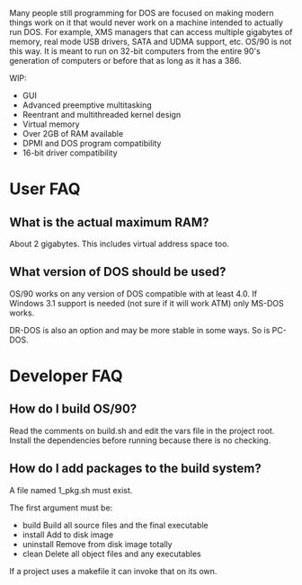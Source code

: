 Many people still programming for DOS are focused on making modern things work on it that would never work on a machine intended to actually run DOS. For example, XMS managers that can access multiple gigabytes of memory, real mode USB drivers, SATA and UDMA support, etc. OS/90 is not this way. It is meant to run on 32-bit computers from the entire 90's generation of computers or before that as long as it has a 386.

WIP:
- GUI
- Advanced preemptive multitasking
- Reentrant and multithreaded kernel design
- Virtual memory
- Over 2GB of RAM available
- DPMI and DOS program compatibility
- 16-bit driver compatibility

# User FAQ

## What is the actual maximum RAM?

About 2 gigabytes. This includes virtual address space too.

## What version of DOS should be used?

OS/90 works on any version of DOS compatible with at least 4.0. If Windows 3.1 support is needed (not sure if it will work ATM) only MS-DOS works.

DR-DOS is also an option and may be more stable in some ways. So is PC-DOS.

# Developer FAQ

## How do I build OS/90?

Read the comments on build.sh and edit the vars file in the project root. Install the dependencies before running because there is no checking.

## How do I add packages to the build system?

A file named 1_pkg.sh must exist.

The first argument must be:
- build         Build all source files and the final executable
- install       Add to disk image
- uninstall     Remove from disk image totally
- clean         Delete all object files and any executables

If a project uses a makefile it can invoke that on its own.
